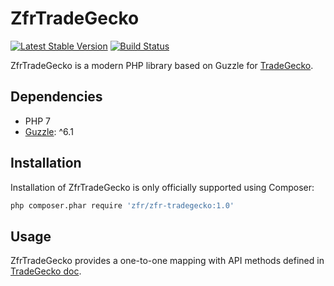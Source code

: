 ZfrTradeGecko
=============

[![Latest Stable Version](https://poser.pugx.org/zfr/zfr-tradegecko/v/stable.png)](https://packagist.org/packages/zfr/zfr-tradegecko)
[![Build Status](https://travis-ci.org/zf-fr/zfr-tradegecko.svg)](https://travis-ci.org/zf-fr/zfr-tradegecko)

ZfrTradeGecko is a modern PHP library based on Guzzle for [TradeGecko](https://www.tradegecko.com).

## Dependencies

* PHP 7
* [Guzzle](http://www.guzzlephp.org): ^6.1

## Installation

Installation of ZfrTradeGecko is only officially supported using Composer:

```sh
php composer.phar require 'zfr/zfr-tradegecko:1.0'
```

## Usage

ZfrTradeGecko provides a one-to-one mapping with API methods defined in [TradeGecko doc](http://developer.tradegecko.com/).